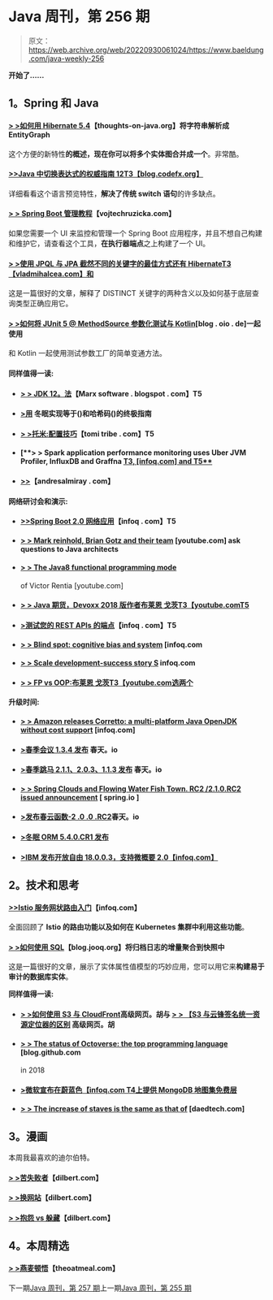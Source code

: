 # Java 周刊，第 256 期

> 原文：<https://web.archive.org/web/20220930061024/https://www.baeldung.com/java-weekly-256>

**开始了……**

## **1。Spring 和 Java**

#### [**> >如何用 Hibernate 5.4**](https://web.archive.org/web/20221129010349/https://thoughts-on-java.org/parse-string-into-entitygraph/)【thoughts-on-java.org】将字符串解析成 EntityGraph

这个方便的新特性**的概述，现在你可以将多个实体图合并成一个**。非常酷。

#### [**>>Java 中切换表达式的权威指南 12**T3【blog.codefx.org】](https://web.archive.org/web/20221129010349/https://blog.codefx.org/java/switch-expressions/)

详细看看这个语言预览特性，**解决了传统 switch 语句**的许多缺点。

#### [**> > Spring Boot 管理教程**](https://web.archive.org/web/20221129010349/https://www.vojtechruzicka.com/spring-boot-admin/)【vojtechruzicka.com】

如果您需要一个 UI 来监控和管理一个 Spring Boot 应用程序，并且不想自己构建和维护它，请查看这个工具，**在执行器端点**之上构建了一个 UI。

#### [**> >使用 JPQL 与 JPA 截然不同的关键字的最佳方式还有 Hibernate**T3【vladmihalcea.com】和](https://web.archive.org/web/20221129010349/https://vladmihalcea.com/jpql-distinct-jpa-hibernate/)

这是一篇很好的文章，解释了 DISTINCT 关键字的两种含义以及如何基于底层查询类型正确应用它。

#### [**> >如何将 JUnit 5 @ MethodSource 参数化测试与 Kotlin**](https://web.archive.org/web/20221129010349/https://blog.oio.de/2018/11/13/how-to-use-junit-5-methodsource-parameterized-tests-with-kotlin/)[blog . oio . de]一起使用

和 Kotlin 一起使用测试参数工厂的简单变通方法。

#### **同样值得一读:**

*   #### [**> > JDK 12。法**](https://web.archive.org/web/20221129010349/https://marxsoftware.blogspot.com/2018/11/jdk-12s-filesmismatch-method.html)【Marx software . blogspot . com】T5

*   #### [**>用**](https://web.archive.org/web/20221129010349/https://thoughts-on-java.org/ultimate-guide-to-implementing-equals-and-hashcode-with-hibernate/) 冬眠实现等于()和哈希码()的终极指南

*   #### [**> >托米:配置技巧**](https://web.archive.org/web/20221129010349/https://www.tomitribe.com/blog/tomee-configuration-techniques/)【tomi tribe . com】T5

*   #### [**> > Spark application performance monitoring uses Uber JVM Profiler, InfluxDB and Graffna [ T3, [infoq.com] and T5**](https://web.archive.org/web/20221129010349/https://www.infoq.com/articles/spark-application-monitoring-influxdb-grafana)

*   #### [**>>**](https://web.archive.org/web/20221129010349/http://andresalmiray.com/the-gradle-pom/)【andresalmiray . com】

#### **网络研讨会和演示:**

*   #### [**>>Spring Boot 2.0 网络应用**](https://web.archive.org/web/20221129010349/https://www.infoq.com/presentations/webflux-boot-2)【infoq . com】T5

*   #### [**> > Mark reinhold, Brian Gotz and their team**](https://web.archive.org/web/20221129010349/https://www.youtube.com/watch?v=YR7ulGzerMQ) [youtube.com] ask questions to Java architects

*   #### [**> > The Java8 functional programming mode**](https://web.archive.org/web/20221129010349/https://www.youtube.com/watch?v=YnzisJh-ZNI)

    of Victor Rentia [youtube.com]
*   #### [**> > Java 期货，Devoxx 2018 版作者布莱恩 戈茨**T3【youtube.comT5](https://web.archive.org/web/20221129010349/https://www.youtube.com/watch?v=4r2Wg-TY7gU&t=4s)

*   #### [**>测试您的 REST APIs 的端点**](https://web.archive.org/web/20221129010349/https://www.infoq.com/presentations/rest-api-testing-postman)【infoq . com】T5

*   #### [**> > Blind spot: cognitive bias and system**](https://web.archive.org/web/20221129010349/https://www.infoq.com/presentations/cognitive-bias) [infoq.com

*   #### [**> > Scale development-success story** S](https://web.archive.org/web/20221129010349/https://www.infoq.com/presentations/devops-scale-success-stories?utm_campaign=infoq_content&utm_source=infoq&utm_medium=feed&utm_term=global) infoq.com

*   #### [**> > FP vs OOP:布莱恩 戈茨**T3【youtube.com选两个](https://web.archive.org/web/20221129010349/https://www.youtube.com/watch?v=HSk5fdKbd3o)

**升级时间:**

*   #### [**> > Amazon releases Corretto: a multi-platform Java OpenJDK without cost support**](https://web.archive.org/web/20221129010349/https://www.infoq.com/news/2018/11/amazon-corretto-java?utm_campaign=infoq_content&utm_source=infoq&utm_medium=feed&utm_term=global) [infoq.com]

*   #### [**>春季会议 1.3.4 发布**](https://web.archive.org/web/20221129010349/https://spring.io/blog/2018/11/15/spring-session-1-3-4-released) 春天。io

*   #### [**>春季跳马 2.1.1、2.0.3、1.1.3 发布**](https://web.archive.org/web/20221129010349/https://spring.io/blog/2018/11/14/spring-vault-2-1-1-2-0-3-and-1-1-3-released) 春天。io

*   #### [**> > Spring Clouds and Flowing Water Fish Town. RC2 /2.1.0.RC2 issued announcement**](https://web.archive.org/web/20221129010349/https://spring.io/blog/2018/11/19/spring-cloud-stream-fishtown-rc2-2-1-0-rc2-release-announcement) [ spring.io ]

*   #### [**>发布春云函数-2 .0 .0 .RC2**](https://web.archive.org/web/20221129010349/https://spring.io/blog/2018/11/19/announcing-spring-cloud-function-2-0-0-rc2)春天。io

*   #### [**>冬眠 ORM 5.4.0.CR1 发布**](https://web.archive.org/web/20221129010349/http://in.relation.to/2018/11/15/hibernate-orm-540-cr1-out/)

*   #### [**>IBM 发布开放自由 18.0.0.3，支持微概要 2.0**【infoq.com】](https://web.archive.org/web/20221129010349/https://www.infoq.com/news/2018/11/ibm-releases-open-liberty-18.3)

## **2。技术和思考**

#### [**>>Istio 服务网状路由入门**](https://web.archive.org/web/20221129010349/https://www.infoq.com/articles/istio-service-mesh-tutorial)【infoq.com】

全面回顾了 **Istio 的路由功能以及如何在 Kubernetes 集群中利用这些功能**。

#### [**> >如何使用 SQL**](https://web.archive.org/web/20221129010349/https://blog.jooq.org/2018/11/16/how-to-aggregate-an-archive-logs-deltas-into-a-snapshot-with-sql/)【blog.jooq.org】将归档日志的增量聚合到快照中

这是一篇很好的文章，展示了实体属性值模型的巧妙应用，您可以用它来**构建易于审计的数据库实体**。

**同样值得一读:**

*   #### [**> >如何使用 S3 与 CloudFront**](https://web.archive.org/web/20221129010349/https://advancedweb.hu/2018/11/15/s3_signed_urls_cloudfront/)高级网页。胡与 [**> > 【S3 与云锋签名统一资源定位器的区别**](https://web.archive.org/web/20221129010349/https://advancedweb.hu/2018/11/20/signed_urls_differences/) 高级网页。胡

*   #### [**> > The status of Octoverse: the top programming language**](https://web.archive.org/web/20221129010349/https://blog.github.com/2018-11-15-state-of-the-octoverse-top-programming-languages/) [blog.github.com

    in 2018
*   #### [**>微软宣布在蔚蓝色**【infoq.com T4上提供 MongoDB 地图集免费层](https://web.archive.org/web/20221129010349/https://www.infoq.com/news/2018/11/azure-mongodb-atlas-free-tier)

*   #### [**> > The increase of staves is the same as that of**](https://web.archive.org/web/20221129010349/https://daedtech.com/staff-augmentation-is-as-staff-augmentation-does/) [daedtech.com]

## **3。漫画**

本周我最喜欢的迪尔伯特。

#### [**> >苦失败者**](https://web.archive.org/web/20221129010349/https://dilbert.com/strip/2018-11-21)【dilbert.com】

#### [**> >换网站**](https://web.archive.org/web/20221129010349/https://dilbert.com/strip/2018-11-16)【dilbert.com】

#### [**> >抱怨 vs 躲藏**](https://web.archive.org/web/20221129010349/https://dilbert.com/strip/2018-11-15)【dilbert.com】

## **4。本周精选**

#### [**> >燕麦顿悟**](https://web.archive.org/web/20221129010349/http://theoatmeal.com/comics/insight)【theoatmeal.com】

下一期[Java 周刊，第 257 期](/web/20221129010349/https://www.baeldung.com/java-weekly-257)上一期[Java 周刊，第 255 期](/web/20221129010349/https://www.baeldung.com/java-weekly-255)